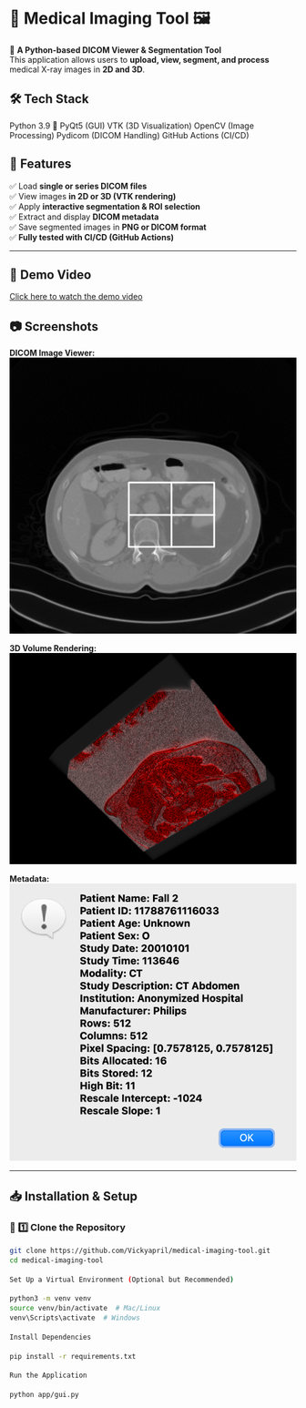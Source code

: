 # 🏥 Medical Imaging Tool 🖼️

🚀 **A Python-based DICOM Viewer & Segmentation Tool**  
This application allows users to **upload, view, segment, and process** medical X-ray images in **2D and 3D**.  

## 🛠️ Tech Stack
Python 3.9 🐍
PyQt5 (GUI)
VTK (3D Visualization)
OpenCV (Image Processing)
Pydicom (DICOM Handling)
GitHub Actions (CI/CD)


## 🌟 Features  
✅ Load **single or series DICOM files**  
✅ View images **in 2D or 3D (VTK rendering)**  
✅ Apply **interactive segmentation & ROI selection**  
✅ Extract and display **DICOM metadata**  
✅ Save segmented images in **PNG or DICOM format**  
✅ **Fully tested with CI/CD (GitHub Actions)**  

---

## 🎥 Demo Video  
[Click here to watch the demo video](https://youtu.be/wu7jF-NP5oQ)

## 📷 **Screenshots**
**DICOM Image Viewer:**  
![Viewer Screenshot](docs/viewer.png)

**3D Volume Rendering:**  
![3D Rendering](docs/3d_view.png)

**Metadata:**  
![MetaData](docs/metadata.png)


---

## 📥 **Installation & Setup**
### 🔹 **1️⃣ Clone the Repository**  
```bash
git clone https://github.com/Vickyapril/medical-imaging-tool.git
cd medical-imaging-tool

Set Up a Virtual Environment (Optional but Recommended)

python3 -m venv venv
source venv/bin/activate  # Mac/Linux
venv\Scripts\activate  # Windows

Install Dependencies

pip install -r requirements.txt

Run the Application

python app/gui.py


